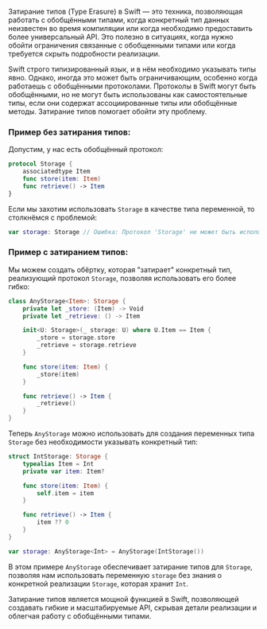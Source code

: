 Затирание типов (Type Erasure) в Swift — это техника, позволяющая работать с обобщёнными типами, когда конкретный тип данных неизвестен во время компиляции или когда необходимо предоставить более универсальный API. Это полезно в ситуациях, когда нужно обойти ограничения связанные с обобщенными типами или когда требуется скрыть подробности реализации.

Swift строго типизированный язык, и в нём необходимо указывать типы явно. Однако, иногда это может быть ограничивающим, особенно когда работаешь с обобщёнными протоколами. Протоколы в Swift могут быть обобщёнными, но не могут быть использованы как самостоятельные типы, если они содержат ассоциированные типы или обобщённые методы. Затирание типов помогает обойти эту проблему.

### Пример без затирания типов:

Допустим, у нас есть обобщённый протокол:

```swift
protocol Storage {
    associatedtype Item
    func store(item: Item)
    func retrieve() -> Item
}
```

Если мы захотим использовать `Storage` в качестве типа переменной, то столкнёмся с проблемой:

```swift
var storage: Storage // Ошибка: Протокол 'Storage' не может быть использован в качестве типа
```

### Пример с затиранием типов:

Мы можем создать обёртку, которая "затирает" конкретный тип, реализующий протокол `Storage`, позволяя использовать его более гибко:

```swift
class AnyStorage<Item>: Storage {
    private let _store: (Item) -> Void
    private let _retrieve: () -> Item

    init<U: Storage>(_ storage: U) where U.Item == Item {
        _store = storage.store
        _retrieve = storage.retrieve
    }

    func store(item: Item) {
        _store(item)
    }

    func retrieve() -> Item {
        _retrieve()
    }
}
```

Теперь `AnyStorage` можно использовать для создания переменных типа `Storage` без необходимости указывать конкретный тип:

```swift
struct IntStorage: Storage {
    typealias Item = Int
    private var item: Item?

    func store(item: Item) {
        self.item = item
    }

    func retrieve() -> Item {
        item ?? 0
    }
}

var storage: AnyStorage<Int> = AnyStorage(IntStorage())
```

В этом примере `AnyStorage` обеспечивает затирание типов для `Storage`, позволяя нам использовать переменную `storage` без знания о конкретной реализации `Storage`, которая хранит `Int`.

Затирание типов является мощной функцией в Swift, позволяющей создавать гибкие и масштабируемые API, скрывая детали реализации и облегчая работу с обобщёнными типами.